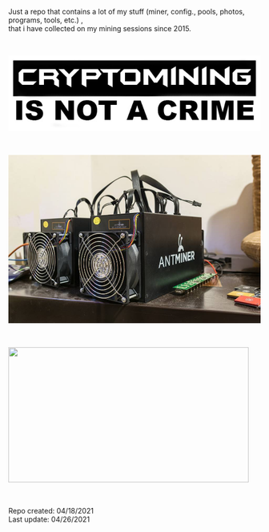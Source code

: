 Just a repo that contains a lot of my stuff (miner, config., pools, photos, programs, tools, etc.) , <BR> that i have collected on my mining sessions since 2015. 


<BR>
  
 

![Alt text](https://raw.githubusercontent.com/JonnyBanana/Mining_Stuff/main/Stickers/sticker.jpg)

</BR>

 

![Alt text](https://raw.githubusercontent.com/JonnyBanana/Mining_Stuff/main/Antminer_S3/S3.jpg)

</BR>



<img src="https://giphy.com/embed/NsvULiQk1K7dlERpf9" width="480" height="270" frameBorder="0" class="giphy-embed" allowFullScreen></img><a href="https://giphy.com/gifs/NsvULiQk1K7dlERpf9"></a>

</BR>


Repo created: 04/18/2021
</BR>
Last update: 04/26/2021
